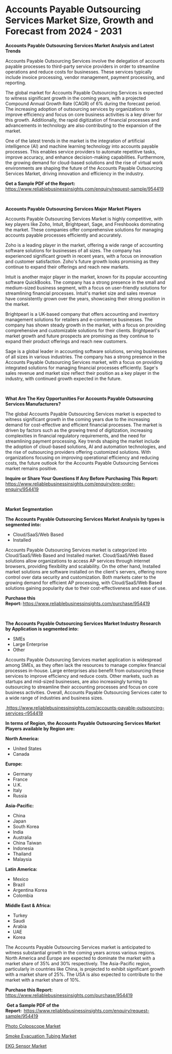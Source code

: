<p><h1>Accounts Payable Outsourcing Services Market Size, Growth and Forecast from 2024 - 2031</h1></p><p><strong>Accounts Payable Outsourcing Services Market Analysis and Latest Trends</strong></p>
<p><p>Accounts Payable Outsourcing Services involve the delegation of accounts payable processes to third-party service providers in order to streamline operations and reduce costs for businesses. These services typically include invoice processing, vendor management, payment processing, and reporting.</p><p>The global market for Accounts Payable Outsourcing Services is expected to witness significant growth in the coming years, with a projected Compound Annual Growth Rate (CAGR) of 6% during the forecast period. The increasing adoption of outsourcing services by organizations to improve efficiency and focus on core business activities is a key driver for this growth. Additionally, the rapid digitization of financial processes and advancements in technology are also contributing to the expansion of the market.</p><p>One of the latest trends in the market is the integration of artificial intelligence (AI) and machine learning technology into accounts payable processes. This enables service providers to automate repetitive tasks, improve accuracy, and enhance decision-making capabilities. Furthermore, the growing demand for cloud-based solutions and the rise of virtual work environments are shaping the future of the Accounts Payable Outsourcing Services Market, driving innovation and efficiency in the industry.</p></p>
<p><strong>Get a Sample PDF of the Report:&nbsp;</strong> <a href="https://www.reliablebusinessinsights.com/enquiry/request-sample/954419">https://www.reliablebusinessinsights.com/enquiry/request-sample/954419</a></p>
<p>&nbsp;</p>
<p><strong>Accounts Payable Outsourcing Services Major Market Players</strong></p>
<p><p>Accounts Payable Outsourcing Services Market is highly competitive, with key players like Zoho, Intuit, Brightpearl, Sage, and Freshbooks dominating the market. These companies offer comprehensive solutions for managing accounts payable processes efficiently and accurately.</p><p>Zoho is a leading player in the market, offering a wide range of accounting software solutions for businesses of all sizes. The company has experienced significant growth in recent years, with a focus on innovation and customer satisfaction. Zoho's future growth looks promising as they continue to expand their offerings and reach new markets.</p><p>Intuit is another major player in the market, known for its popular accounting software QuickBooks. The company has a strong presence in the small and medium-sized business segment, with a focus on user-friendly solutions for streamlining financial processes. Intuit's market size and sales revenue have consistently grown over the years, showcasing their strong position in the market.</p><p>Brightpearl is a UK-based company that offers accounting and inventory management solutions for retailers and e-commerce businesses. The company has shown steady growth in the market, with a focus on providing comprehensive and customizable solutions for their clients. Brightpearl's market growth and future prospects are promising as they continue to expand their product offerings and reach new customers.</p><p>Sage is a global leader in accounting software solutions, serving businesses of all sizes in various industries. The company has a strong presence in the Accounts Payable Outsourcing Services market, with a focus on providing integrated solutions for managing financial processes efficiently. Sage's sales revenue and market size reflect their position as a key player in the industry, with continued growth expected in the future.</p></p>
<p>&nbsp;</p>
<p><strong>What Are The Key Opportunities For Accounts Payable Outsourcing Services Manufacturers?</strong></p>
<p><p>The global Accounts Payable Outsourcing Services market is expected to witness significant growth in the coming years due to the increasing demand for cost-effective and efficient financial processes. The market is driven by factors such as the growing trend of digitization, increasing complexities in financial regulatory requirements, and the need for streamlining payment processing. Key trends shaping the market include the adoption of cloud-based solutions, AI and automation technologies, and the rise of outsourcing providers offering customized solutions. With organizations focusing on improving operational efficiency and reducing costs, the future outlook for the Accounts Payable Outsourcing Services market remains positive.</p></p>
<p><strong>Inquire or Share Your Questions If Any Before Purchasing This Report:</strong> <a href="https://www.reliablebusinessinsights.com/enquiry/pre-order-enquiry/954419">https://www.reliablebusinessinsights.com/enquiry/pre-order-enquiry/954419</a></p>
<p>&nbsp;</p>
<p><strong>Market Segmentation</strong></p>
<p><strong>The Accounts Payable Outsourcing Services Market Analysis by types is segmented into:</strong></p>
<p><ul><li>Cloud/SaaS/Web Based</li><li>Installed</li></ul></p>
<p><p>Accounts Payable Outsourcing Services market is categorized into Cloud/SaaS/Web Based and Installed market. Cloud/SaaS/Web Based solutions allow organizations to access AP services through internet browsers, providing flexibility and scalability. On the other hand, Installed market solutions are software installed on the client's servers, offering more control over data security and customization. Both markets cater to the growing demand for efficient AP processing, with Cloud/SaaS/Web Based solutions gaining popularity due to their cost-effectiveness and ease of use.</p></p>
<p><strong>Purchase this Report:&nbsp;</strong><a href="https://www.reliablebusinessinsights.com/purchase/954419">https://www.reliablebusinessinsights.com/purchase/954419</a></p>
<p>&nbsp;</p>
<p><strong>The Accounts Payable Outsourcing Services Market Industry Research by Application is segmented into:</strong></p>
<p><ul><li>SMEs</li><li>Large Enterprise</li><li>Other</li></ul></p>
<p><p>Accounts Payable Outsourcing Services market application is widespread among SMEs, as they often lack the resources to manage complex financial processes in-house. Large enterprises also benefit from outsourcing these services to improve efficiency and reduce costs. Other markets, such as startups and mid-sized businesses, are also increasingly turning to outsourcing to streamline their accounting processes and focus on core business activities. Overall, Accounts Payable Outsourcing Services cater to a wide range of industries and business sizes.</p></p>
<p><a href="https://www.reliablebusinessinsights.com/accounts-payable-outsourcing-services-r954419">&nbsp;https://www.reliablebusinessinsights.com/accounts-payable-outsourcing-services-r954419</a></p>
<p><strong>In terms of Region, the Accounts Payable Outsourcing Services Market Players available by Region are:</strong></p>
<p>
    <p> <strong> North America: </strong>
        <ul>
            <li>United States</li>
            <li>Canada</li>
        </ul>
        </p> 
    <p> <strong> Europe: </strong>
        <ul>
            <li>Germany</li>
            <li>France</li>
            <li>U.K.</li>
            <li>Italy</li>
            <li>Russia</li>
        </ul>
        </p> 
    <p> <strong> Asia-Pacific: </strong>
        <ul>
            <li>China</li>
            <li>Japan</li>
            <li>South Korea</li>
            <li>India</li>
            <li>Australia</li>
            <li>China Taiwan</li>
            <li>Indonesia</li>
            <li>Thailand</li>
            <li>Malaysia</li>
        </ul>
        </p> 
    <p> <strong> Latin America: </strong>
        <ul>
            <li>Mexico</li>
            <li>Brazil</li>
            <li>Argentina Korea</li>
            <li>Colombia</li>
        </ul>
        </p> 
    <p> <strong> Middle East & Africa: </strong>
        <ul>
            <li>Turkey</li>
            <li>Saudi</li>
            <li>Arabia</li>
            <li>UAE</li>
            <li>Korea</li>
        </ul>
    </p>
    </p>
<p><p>The Accounts Payable Outsourcing Services market is anticipated to witness substantial growth in the coming years across various regions. North America and Europe are expected to dominate the market with a market share of 35% and 30% respectively. The Asia-Pacific region, particularly in countries like China, is projected to exhibit significant growth with a market share of 25%. The USA is also expected to contribute to the market with a market share of 10%.</p></p>
<p><strong>Purchase this Report: </strong><a href="https://www.reliablebusinessinsights.com/purchase/954419">https://www.reliablebusinessinsights.com/purchase/954419</a></p>
<p>&nbsp;<strong>Get a Sample PDF of the Report:&nbsp;&nbsp;</strong><a href="https://www.reliablebusinessinsights.com/enquiry/request-sample/954419">https://www.reliablebusinessinsights.com/enquiry/request-sample/954419</a></p>
<p><strong></strong></p>
<p><p><a href="https://github.com/crlaem461/Market-Research-Report-List-1/blob/main/photo-colposcope-market.md">Photo Colposcope Market</a></p><p><a href="https://github.com/marlinacrngin/Market-Research-Report-List-1/blob/main/smoke-evacuation-tubing-market.md">Smoke Evacuation Tubing Market</a></p><p><a href="https://github.com/wnxtvsgd56/Market-Research-Report-List-1/blob/main/ekg-sensor-market.md">EKG Sensor Market</a></p></p>